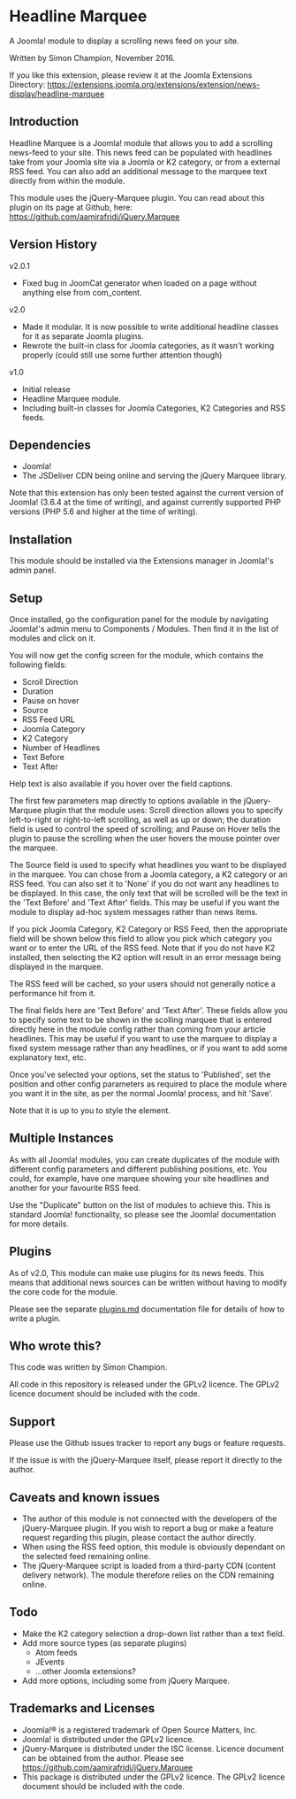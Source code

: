 Headline Marquee
================

A Joomla! module to display a scrolling news feed on your site.

Written by Simon Champion, November 2016.

If you like this extension, please review it at the Joomla Extensions Directory: https://extensions.joomla.org/extensions/extension/news-display/headline-marquee

Introduction
------------

Headline Marquee is a Joomla! module that allows you to add a scrolling news-feed to your site. This news feed can be populated with headlines take from your Joomla site via a Joomla or K2 category, or from a external RSS feed. You can also add an additional message to the marquee text directly from within the module.

This module uses the jQuery-Marquee plugin. You can read about this plugin on its page at Github, here: https://github.com/aamirafridi/jQuery.Marquee


Version History
---------------

v2.0.1
* Fixed bug in JoomCat generator when loaded on a page without anything else from com_content.

v2.0
* Made it modular. It is now possible to write additional headline classes for it as separate Joomla plugins.
* Rewrote the built-in class for Joomla categories, as it wasn't working properly (could still use some further attention though)

v1.0
* Initial release
* Headline Marquee module.
* Including built-in classes for Joomla Categories, K2 Categories and RSS feeds.


Dependencies
------------

* Joomla!
* The JSDeliver CDN being online and serving the jQuery Marquee library.

Note that this extension has only been tested against the current version of Joomla! (3.6.4 at the time of writing), and against currently supported PHP versions (PHP 5.6 and higher at the time of writing).


Installation
------------

This module should be installed via the Extensions manager in Joomla!'s admin panel.


Setup
-----

Once installed, go the configuration panel for the module by navigating Joomla!'s admin menu to Components / Modules. Then find it in the list of modules and click on it.

You will now get the config screen for the module, which contains the following fields:

* Scroll Direction
* Duration
* Pause on hover
* Source
* RSS Feed URL
* Joomla Category
* K2 Category
* Number of Headlines
* Text Before
* Text After

Help text is also available if you hover over the field captions.

The first few parameters map directly to options available in the jQuery-Marquee plugin that the module uses: Scroll direction allows you to specify left-to-right or right-to-left scrolling, as well as up or down; the duration field is used to control the speed of scrolling; and Pause on Hover tells the plugin to pause the scrolling when the user hovers the mouse pointer over the marquee.

The Source field is used to specify what headlines you want to be displayed in the marquee. You can chose from a Joomla category, a K2 category or an RSS feed. You can also set it to 'None' if you do not want any headlines to be displayed. In this case, the only text that will be scrolled will be the text in the 'Text Before' and 'Text After' fields. This may be useful if you want the module to display ad-hoc system messages rather than news items.

If you pick Joomla Category, K2 Category or RSS Feed, then the appropriate field will be shown below this field to allow you pick which category you want or to enter the URL of the RSS feed. Note that if you do not have K2 installed, then selecting the K2 option will result in an error message being displayed in the marquee.

The RSS feed will be cached, so your users should not generally notice a performance hit from it.

The final fields here are 'Text Before' and 'Text After'. These fields allow you to specify some text to be shown in the scolling marquee that is entered directly here in the module config rather than coming from your article headlines. This may be useful if you want to use the marquee to display a fixed system message rather than any headlines, or if you want to add some explanatory text, etc.

Once you've selected your options, set the status to 'Published', set the position and other config parameters as required to place the module where you want it in the site, as per the normal Joomla! process, and hit 'Save'.

Note that it is up to you to style the element.


Multiple Instances
------------------

As with all Joomla! modules, you can create duplicates of the module with different config parameters and different publishing positions, etc. You could, for example, have one marquee showing your site headlines and another for your favourite RSS feed.

Use the "Duplicate" button on the list of modules to achieve this. This is standard Joomla! functionality, so please see the Joomla! documentation for more details.


Plugins
-------

As of v2.0, This module can make use plugins for its news feeds. This means that additional news sources can be written without having to modify the core code for the module.

Please see the separate [plugins.md](plugins.md) documentation file for details of how to write a plugin.


Who wrote this?
---------------

This code was written by Simon Champion.

All code in this repository is released under the GPLv2 licence. The GPLv2 licence document should be included with the code.


Support
-------

Please use the Github issues tracker to report any bugs or feature requests.

If the issue is with the jQuery-Marquee  itself, please report it directly to the author.


Caveats and known issues
------------------------

* The author of this module is not connected with the developers of the jQuery-Marquee plugin. If you wish to report a bug or make a feature request regarding this plugin, please contact the author directly.
* When using the RSS feed option, this module is obviously dependant on the selected feed remaining online.
* The jQuery-Marquee script is loaded from a third-party CDN (content delivery network). The module therefore relies on the CDN remaining online.


Todo
----

* Make the K2 category selection a drop-down list rather than a text field.
* Add more source types (as separate plugins)
  - Atom feeds
  - JEvents
  - ...other Joomla extensions?
* Add more options, including some from jQuery Marquee.


Trademarks and Licenses
-----------------------

* Joomla!® is a registered trademark of Open Source Matters, Inc.
* Joomla! is distributed under the GPLv2 licence.
* jQuery-Marquee is distributed under the ISC license. Licence document can be obtained from the author. Please see https://github.com/aamirafridi/jQuery.Marquee
* This package is distributed under the GPLv2 licence. The GPLv2 licence document should be included with the code.
